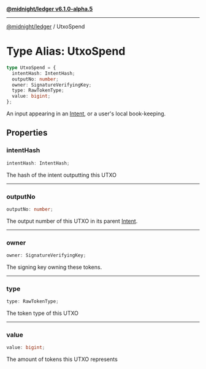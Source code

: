 [**@midnight/ledger v6.1.0-alpha.5**](../README.md)

***

[@midnight/ledger](../globals.md) / UtxoSpend

# Type Alias: UtxoSpend

```ts
type UtxoSpend = {
  intentHash: IntentHash;
  outputNo: number;
  owner: SignatureVerifyingKey;
  type: RawTokenType;
  value: bigint;
};
```

An input appearing in an [Intent](../classes/Intent.md), or a user's local book-keeping.

## Properties

### intentHash

```ts
intentHash: IntentHash;
```

The hash of the intent outputting this UTXO

***

### outputNo

```ts
outputNo: number;
```

The output number of this UTXO in its parent [Intent](../classes/Intent.md).

***

### owner

```ts
owner: SignatureVerifyingKey;
```

The signing key owning these tokens.

***

### type

```ts
type: RawTokenType;
```

The token type of this UTXO

***

### value

```ts
value: bigint;
```

The amount of tokens this UTXO represents
